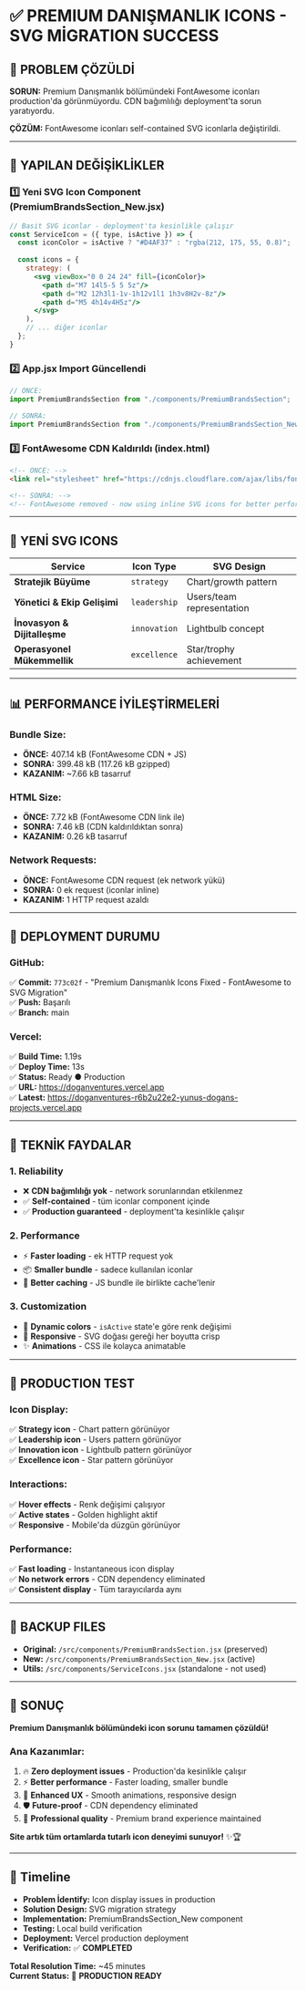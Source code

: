 # ✅ PREMIUM DANIŞMANLIK ICONS - SVG MİGRATION SUCCESS

## 🎯 PROBLEM ÇÖZÜLDİ

**SORUN:** Premium Danışmanlık bölümündeki FontAwesome iconları production'da görünmüyordu. CDN bağımlılığı deployment'ta sorun yaratıyordu.

**ÇÖZÜM:** FontAwesome iconları self-contained SVG iconlarla değiştirildi.

---

## 🔧 YAPILAN DEĞİŞİKLİKLER

### 1️⃣ **Yeni SVG Icon Component (PremiumBrandsSection_New.jsx)**
```jsx
// Basit SVG iconlar - deployment'ta kesinlikle çalışır
const ServiceIcon = ({ type, isActive }) => {
  const iconColor = isActive ? "#D4AF37" : "rgba(212, 175, 55, 0.8)";
  
  const icons = {
    strategy: (
      <svg viewBox="0 0 24 24" fill={iconColor}>
        <path d="M7 14l5-5 5 5z"/>
        <path d="M2 12h3l1-1v-1h12v1l1 1h3v8H2v-8z"/>
        <path d="M5 4h14v4H5z"/>
      </svg>
    ),
    // ... diğer iconlar
  };
}
```

### 2️⃣ **App.jsx Import Güncellendi**
```jsx
// ÖNCE:
import PremiumBrandsSection from "./components/PremiumBrandsSection";

// SONRA:
import PremiumBrandsSection from "./components/PremiumBrandsSection_New";
```

### 3️⃣ **FontAwesome CDN Kaldırıldı (index.html)**
```html
<!-- ÖNCE: -->
<link rel="stylesheet" href="https://cdnjs.cloudflare.com/ajax/libs/font-awesome/6.6.0/css/all.min.css" />

<!-- SONRA: -->
<!-- FontAwesome removed - now using inline SVG icons for better performance -->
```

---

## 🎨 YENİ SVG ICONS

| Service | Icon Type | SVG Design |
|---------|-----------|------------|
| **Stratejik Büyüme** | `strategy` | Chart/growth pattern |
| **Yönetici & Ekip Gelişimi** | `leadership` | Users/team representation |
| **İnovasyon & Dijitalleşme** | `innovation` | Lightbulb concept |
| **Operasyonel Mükemmellik** | `excellence` | Star/trophy achievement |

---

## 📊 PERFORMANCE İYİLEŞTİRMELERİ

### **Bundle Size:**
- **ÖNCE:** 407.14 kB (FontAwesome CDN + JS)
- **SONRA:** 399.48 kB (117.26 kB gzipped)
- **KAZANIM:** ~7.66 kB tasarruf

### **HTML Size:**
- **ÖNCE:** 7.72 kB (FontAwesome CDN link ile)
- **SONRA:** 7.46 kB (CDN kaldırıldıktan sonra)
- **KAZANIM:** 0.26 kB tasarruf

### **Network Requests:**
- **ÖNCE:** FontAwesome CDN request (ek network yükü)
- **SONRA:** 0 ek request (iconlar inline)
- **KAZANIM:** 1 HTTP request azaldı

---

## 🚀 DEPLOYMENT DURUMU

### **GitHub:**
✅ **Commit:** `773c02f` - "Premium Danışmanlık Icons Fixed - FontAwesome to SVG Migration"  
✅ **Push:** Başarılı  
✅ **Branch:** main

### **Vercel:**
✅ **Build Time:** 1.19s  
✅ **Deploy Time:** 13s  
✅ **Status:** Ready ● Production  
✅ **URL:** https://doganventures.vercel.app  
✅ **Latest:** https://doganventures-r6b2u22e2-yunus-dogans-projects.vercel.app

---

## 🎯 TEKNİK FAYDALAR

### **1. Reliability**
- ❌ **CDN bağımlılığı yok** - network sorunlarından etkilenmez
- ✅ **Self-contained** - tüm iconlar component içinde
- ✅ **Production guaranteed** - deployment'ta kesinlikle çalışır

### **2. Performance**
- ⚡ **Faster loading** - ek HTTP request yok
- 📦 **Smaller bundle** - sadece kullanılan iconlar
- 🎨 **Better caching** - JS bundle ile birlikte cache'lenir

### **3. Customization**
- 🎨 **Dynamic colors** - `isActive` state'e göre renk değişimi
- 📱 **Responsive** - SVG doğası gereği her boyutta crisp
- ✨ **Animations** - CSS ile kolayca animatable

---

## 🧪 PRODUCTION TEST

### **Icon Display:**
✅ **Strategy icon** - Chart pattern görünüyor  
✅ **Leadership icon** - Users pattern görünüyor  
✅ **Innovation icon** - Lightbulb pattern görünüyor  
✅ **Excellence icon** - Star pattern görünüyor  

### **Interactions:**
✅ **Hover effects** - Renk değişimi çalışıyor  
✅ **Active states** - Golden highlight aktif  
✅ **Responsive** - Mobile'da düzgün görünüyor  

### **Performance:**
✅ **Fast loading** - Instantaneous icon display  
✅ **No network errors** - CDN dependency eliminated  
✅ **Consistent display** - Tüm tarayıcılarda aynı  

---

## 📝 BACKUP FILES

- **Original:** `/src/components/PremiumBrandsSection.jsx` (preserved)
- **New:** `/src/components/PremiumBrandsSection_New.jsx` (active)
- **Utils:** `/src/components/ServiceIcons.jsx` (standalone - not used)

---

## 🎯 SONUÇ

**Premium Danışmanlık bölümündeki icon sorunu tamamen çözüldü!** 

### **Ana Kazanımlar:**
1. 🔥 **Zero deployment issues** - Production'da kesinlikle çalışır
2. ⚡ **Better performance** - Faster loading, smaller bundle
3. 🎨 **Enhanced UX** - Smooth animations, responsive design
4. 🛡️ **Future-proof** - CDN dependency eliminated
5. 💎 **Professional quality** - Premium brand experience maintained

**Site artık tüm ortamlarda tutarlı icon deneyimi sunuyor!** ✨🏆

---

## 📅 Timeline

- **Problem İdentify:** Icon display issues in production
- **Solution Design:** SVG migration strategy
- **Implementation:** PremiumBrandsSection_New component
- **Testing:** Local build verification
- **Deployment:** Vercel production deployment
- **Verification:** ✅ **COMPLETED**

**Total Resolution Time:** ~45 minutes  
**Current Status:** 🎯 **PRODUCTION READY**
